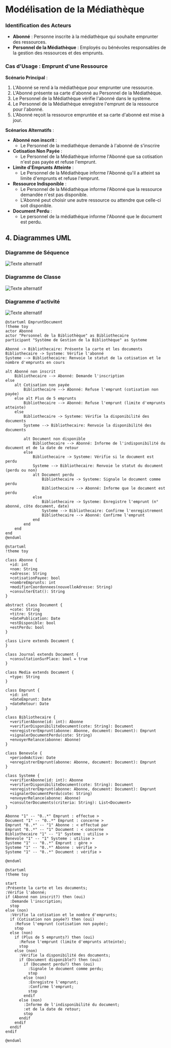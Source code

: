 # Modélisation de la Médiathèque

### Identification des Acteurs

- **Abonné** : Personne inscrite à la médiathèque qui souhaite emprunter des ressources.
- **Personnel de la Médiathèque** : Employés ou bénévoles responsables de la gestion des ressources et des emprunts.

### Cas d'Usage : Emprunt d'une Ressource

**Scénario Principal** :
1. L'Abonné se rend à la médiathèque pour emprunter une ressource.
2. L'Abonné présente sa carte d'abonné au Personnel de la Médiathèque.
3. Le Personnel de la Médiathèque vérifie l'abonné dans le système.
4. Le Personnel de la Médiathèque enregistre l'emprunt de la ressource pour l'abonné.
5. L'Abonné reçoit la ressource empruntée et sa carte d'abonné est mise à jour.

**Scénarios Alternatifs** :
- **Abonné non inscrit** : 
  - Le Personnel de la mediathéque demande à l'abonné de s'inscrire
- **Cotisation Non Payée** :
  - Le Personnel de la Médiathèque informe l'Abonné que sa cotisation n'est pas payée et refuse l'emprunt.
- **Limite d'Emprunts Atteinte** :
  - Le Personnel de la Médiathèque informe l'Abonné qu'il a atteint sa limite d'emprunts et refuse l'emprunt.
- **Ressource Indisponible** :
  - Le Personnel de la Médiathèque informe l'Abonné que la ressource demandée n'est pas disponible.
  - L'Abonné peut choisir une autre ressource ou attendre que celle-ci soit disponible.
- **Document Perdu** : 
  - Le personnel de la médiathéque informe l'Abonné que le document est perdu.


## 4. Diagrammes UML

### Diagramme de Séquence


![ Texte alternatif](/asset/diagramme_sequence.png "diagramme_sequence.png")

### Diagramme de Classe

![ Texte alternatif](/asset/diagramme_classe.png "diagramme_classe.png")

### Diagramme d'activité

![ Texte alternatif](/asset/diagramme_activite.png "diagramme_activite.png")

```plantuml
@startuml EmpruntDocument
!theme toy
actor Abonné
actor "Personnel de la Bibliothèque" as Bibliothecaire
participant "Système de Gestion de la Bibliothèque" as Systeme

Abonné -> Bibliothecaire: Présente la carte et les documents
Bibliothecaire -> Systeme: Vérifie l'abonné
Systeme --> Bibliothecaire: Renvoie le statut de la cotisation et le nombre d'emprunts en cours

alt Abonné non inscrit
    Bibliothecaire --> Abonné: Demande l'inscription
else
    alt Cotisation non payée
        Bibliothecaire --> Abonné: Refuse l'emprunt (cotisation non payée)
    else alt Plus de 5 emprunts
        Bibliothecaire --> Abonné: Refuse l'emprunt (limite d'emprunts atteinte)
    else
        Bibliothecaire -> Systeme: Vérifie la disponibilité des documents
        Systeme --> Bibliothecaire: Renvoie la disponibilité des documents

        alt Document non disponible
            Bibliothecaire --> Abonné: Informe de l'indisponibilité du document et de la date de retour
        else
            Bibliothecaire -> Systeme: Vérifie si le document est perdu
            Systeme --> Bibliothecaire: Renvoie le statut du document (perdu ou non)
            alt Document perdu
                Bibliothecaire -> Systeme: Signale le document comme perdu
                Bibliothecaire --> Abonné: Informe que le document est perdu
            else
                Bibliothecaire -> Systeme: Enregistre l'emprunt (n° abonné, côte document, date)
                Systeme --> Bibliothecaire: Confirme l'enregistrement
                Bibliothecaire --> Abonné: Confirme l'emprunt
            end
        end
    end
end
@enduml

@startuml
!theme toy

class Abonne {
  +id: int
  +nom: String
  +adresse: String
  +cotisationPayee: bool
  +nombreEmprunts: int
  +modifierCoordonnees(nouvelleAdresse: String)
  +consulterEtat(): String
}

abstract class Document {
  +cote: String
  +titre: String
  +datePublication: Date
  +estDisponible: bool
  +estPerdu: bool
}

class Livre extends Document {
}

class Journal extends Document {
  +consultationSurPlace: bool = true
}

class Media extends Document {
  +type: String
}

class Emprunt {
  +id: int
  +dateEmprunt: Date
  +dateRetour: Date
}

class Bibliothecaire {
  +verifierAbonne(id: int): Abonne
  +verifierDisponibiliteDocument(cote: String): Document
  +enregistrerEmprunt(abonne: Abonne, document: Document): Emprunt
  +signalerDocumentPerdu(cote: String)
  +envoyerRelance(abonne: Abonne)
}

class Benevole {
  +periodeActive: Date
  +enregistrerEmprunt(abonne: Abonne, document: Document): Emprunt
}

class Systeme {
  +verifierAbonne(id: int): Abonne
  +verifierDisponibiliteDocument(cote: String): Document
  +enregistrerEmprunt(abonne: Abonne, document: Document): Emprunt
  +signalerDocumentPerdu(cote: String)
  +envoyerRelance(abonne: Abonne)
  +consulterDocuments(criteria: String): List<Document>
}

Abonne "1" -- "0..*" Emprunt : effectue >
Document "1" -- "0..*" Emprunt : concerne >
Emprunt "0..*" -- "1" Abonne : < effectué par
Emprunt "0..*" -- "1" Document : < concerne
Bibliothecaire "1" -- "1" Systeme : utilise >
Benevole "1" -- "1" Systeme : utilise >
Systeme "1" -- "0..*" Emprunt : gère >
Systeme "1" -- "0..*" Abonne : vérifie >
Systeme "1" -- "0..*" Document : vérifie >

@enduml

@startuml
!theme toy

start
:Présente la carte et les documents;
:Vérifie l'abonné;
if (Abonné non inscrit?) then (oui)
  :Demande l'inscription;
  stop
else (non)
  :Vérifie la cotisation et le nombre d'emprunts;
  if (Cotisation non payée?) then (oui)
    :Refuse l'emprunt (cotisation non payée);
    stop
  else (non)
    if (Plus de 5 emprunts?) then (oui)
      :Refuse l'emprunt (limite d'emprunts atteinte);
      stop
    else (non)
      :Vérifie la disponibilité des documents;
      if (Document disponible?) then (oui)
        if (Document perdu?) then (oui)
          :Signale le document comme perdu;
          stop
        else (non)
          :Enregistre l'emprunt;
          :Confirme l'emprunt;
          stop
        endif
      else (non)
        :Informe de l'indisponibilité du document;
        :et de la date de retour;
        stop
      endif
    endif
  endif
endif

@enduml



